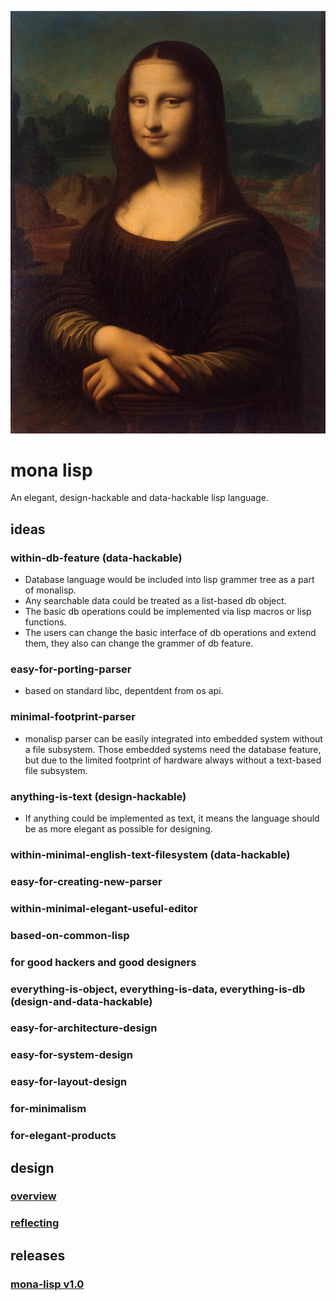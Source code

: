 
![image](doc/monalisa_logo.jpg "logo")


# mona lisp
An elegant, design-hackable and data-hackable lisp language.

## ideas
### within-db-feature (data-hackable)
- Database language would be included into lisp grammer tree as a part of monalisp.
- Any searchable data could be treated as a list-based db object.
- The basic db operations could be implemented via lisp macros or lisp functions.
- The users can change the basic interface of db operations and extend them, they also can change the grammer of db feature.

### easy-for-porting-parser
- based on standard libc, depentdent from os api.

### minimal-footprint-parser
- monalisp parser can be easily integrated into embedded system without a file subsystem.
Those embedded systems need the database feature, but due to the limited footprint of hardware always without a text-based file subsystem.

### anything-is-text (design-hackable)
- If anything could be implemented as text, it means the language should be as more elegant as possible for designing. 

### within-minimal-english-text-filesystem (data-hackable)

### easy-for-creating-new-parser

### within-minimal-elegant-useful-editor

### based-on-common-lisp

### for good hackers and good designers

### everything-is-object, everything-is-data, everything-is-db (design-and-data-hackable)

### easy-for-architecture-design

### easy-for-system-design

### easy-for-layout-design

### for-minimalism

### for-elegant-products


## design

### [overview](design.md)

### [reflecting](./design-reflecting.md)


## releases

### [mona-lisp v1.0](https://github.com/hk-mars/mona-lisp/releases/tag/v1.0)






